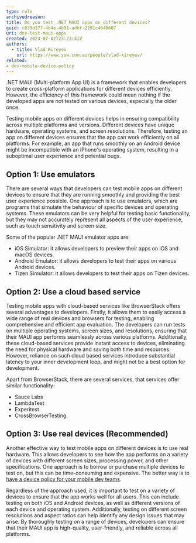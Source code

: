 ```yaml
---
type: rule
archivedreason:
title: Do you test .NET MAUI apps on different devices?
guid: c039d377-4b4e-4b81-adbf-2291c4648607
uri: dev-test-maui-apps
created: 2023-07-02T23:23:51Z
authors:
  - title: Vlad Kireyev
    url: https://www.ssw.com.au/people/vlad-kireyev/
related: 
- dev-mobile-device-policy
---
```

.NET MAUI (Multi-platform App UI) is a framework that enables developers to create cross-platform applications for different devices efficiently. However, the efficiency of this framework could mean nothing if the developed apps are not tested on various devices, especially the older once. 

<!--endintro-->

Testing mobile apps on different devices helps in ensuring compatibility across multiple platforms and versions. Different devices have unique hardware, operating systems, and screen resolutions. Therefore, testing an app on different devices ensures that the app can work efficiently on all platforms. For example, an app that runs smoothly on an Android device might be incompatible with an iPhone's operating system, resulting in a suboptimal user experience and potential bugs.

## Option 1: Use emulators

There are several ways that developers can test mobile apps on different devices to ensure that they are running smoothly and providing the best user experience possible. One approach is to use emulators, which are programs that simulate the behaviour of specific devices and operating systems. These emulators can be very helpful for testing basic functionality, but they may not accurately represent all aspects of the user experience, such as touch sensitivity and screen size.

Some of the popular .NET MAUI emulator apps are:
- iOS Simulator: it allows developers to preview their apps on iOS and macOS devices.
- Android Emulator: it allows developers to test their apps on various Android devices.
- Tizen Simulator: it allows developers to test their apps on Tizen devices.


## Option 2: Use a cloud based service

Testing mobile apps with cloud-based services like BrowserStack offers several advantages to developers. Firstly, it allows them to easily access a wide range of real devices and browsers for testing, enabling comprehensive and efficient app evaluation. The developers can run tests on multiple operating systems, screen sizes, and resolutions, ensuring that their MAUI app performs seamlessly across various platforms. Additionally, these cloud-based services provide instant access to devices, eliminating the need for physical hardware and saving both time and resources. However, reliance on such cloud based services introduce substantial latency to your inner development loop, and might not be a best option for development.

Apart from BrowserStack, there are several services, that services offer similar functionality: 
- Sauce Labs
- LambdaTest
- Experitest
- CrossBrowserTesting. 


## Option 3: Use real devices (Recommended)

Another effective way to test mobile apps on different devices is to use real hardware. This allows developers to see how the app performs on a variety of devices with different screen sizes, processing power, and other specifications. One approach is to borrow or purchase multiple devices to test on, but this can be time-consuming and expensive. The better way is to [have a device policy for your mobile dev teams](/dev-mobile-device-policy).


Regardless of the approach used, it is important to test on a variety of devices to ensure that the app works well for all users. This can include testing on both iOS and Android devices, as well as different versions of each device and operating system. Additionally, testing on different screen resolutions and aspect ratios can help identify any design issues that may arise. By thoroughly testing on a range of devices, developers can ensure that their MAUI app is high-quality, user-friendly, and reliable across all platforms.
